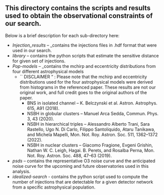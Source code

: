 <!-----



Conversion time: 0.416 seconds.


Using this Markdown file:

1. Paste this output into your source file.
2. See the notes and action items below regarding this conversion run.
3. Check the rendered output (headings, lists, code blocks, tables) for proper
   formatting and use a linkchecker before you publish this page.

Conversion notes:

* Docs to Markdown version 1.0β38
* Sun Sep 01 2024 15:46:40 GMT-0700 (PDT)
* Source doc: Untitled document
----->



## This directory contains the scripts and results used to obtain the observational constraints of our search.

Below is a brief description for each sub-directory here:



* _Injection_results_ – _contains the injections files in .hdf format that were used in our search.
* _library_ – contains the python scripts that estimate the sensitive distance for given set of injections.
* _Pop-models_ – _contains the mchirp and eccentricity distributions from four different astrophysical models
    * `` DISCLAIMER “ : Please note that the mchirp and eccentricity distributions used for the four astrophysical models were derived from histograms in the referenced paper. These results are not our original work, and full credit goes to the original authors of the paper.
        * BNS in isolated channel – K. Belczynski et al. Astron. Astrophys. 615, A91 (2018).
        * NSBH in globular clusters – Manuel Arca Sedda, Commun. Phys. 3, 43 (2020).
        * NSBH in hierarchical triples – Alessandro Alberto Trani, Sara Rastello, Ugo N. Di Carlo, Filippo Santoliquido, Ataru Tanikawa, and Michela Mapelli, Mon. Not. Roy. Astron. Soc. 511, 1362–1372 (2022).
        * NSBH in nuclear clusters – Giacomo Fragione, Evgeni Grishin, Nathan W. C. Leigh, Hagai. B. Perets, and Rosalba Perna, Mon. Not. Roy. Astron. Soc. 488, 47–63 (2019).
* _psds_ – contains the representative O3 noise curve and the anticipated noise curve for the upcoming and future observatories used in this analysis.
* _idealized-search_ - contains the python script used to compute the number of injections that are detectable for a given detector network from a specific astrophysical population. 
